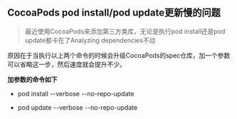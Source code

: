 
## CocoaPods pod install/pod update更新慢的问题


> 最近使用CocoaPods来添加第三方类库，无论是执行pod install还是pod update都卡在了Analyzing dependencies不动



原因在于当执行以上两个命令的时候会升级CocoaPods的spec仓库，加一个参数可以省略这一步，然后速度就会提升不少。

**加参数的命令如下**

* pod install --verbose --no-repo-update

* pod update --verbose --no-repo-update
